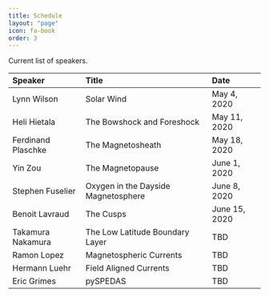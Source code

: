 ```yaml
---
title: Schedule
layout: "page"
icon: fa-book
order: 3
---
```


Current list of speakers. 

|Speaker | Title | Date |
|:-------|:------|:-----|
| Lynn Wilson | Solar Wind | May 4, 2020 |
| Heli Hietala | The Bowshock and Foreshock | May 11, 2020 |
| Ferdinand Plaschke | The Magnetosheath | May 18, 2020 |
| Yin Zou | The Magnetopause | June 1, 2020 |
| Stephen Fuselier | Oxygen in the Dayside Magnetosphere | June 8, 2020 |
| Benoit Lavraud | The Cusps | June 15, 2020 |
| Takamura Nakamura | The Low Latitude Boundary Layer | TBD |
| Ramon Lopez | Magnetospheric Currents | TBD |
| Hermann Luehr | Field Aligned Currents | TBD |
| Eric Grimes | pySPEDAS | TBD |
